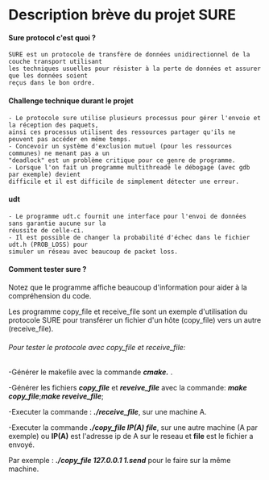 
# Description brève du projet SURE

#### Sure protocol c'est quoi ?
    SURE est un protocole de transfère de données unidirectionnel de la couche transport utilisant 
    les techniques usuelles pour résister à la perte de données et assurer que les données soient 
    reçus dans le bon ordre.

#### Challenge technique durant le projet 
    - Le protocole sure utilise plusieurs processus pour gérer l'envoie et la réception des paquets,
    ainsi ces processus utilisent des ressources partager qu'ils ne peuvent pas accéder en même temps.
    - Concevoir un système d'exclusion mutuel (pour les ressources communes) ne menant pas a un 
    "deadlock" est un problème critique pour ce genre de programme. 
    - Lorsque l'on fait un programme multithreadé le débogage (avec gdb par exemple) devient 
    difficile et il est difficile de simplement détecter une erreur.

#### udt
    - Le programme udt.c fournit une interface pour l'envoi de données sans garantie aucune sur la
    réussite de celle-ci.
    - Il est possible de changer la probabilité d'échec dans le fichier udt.h (PROB_LOSS) pour
    simuler un réseau avec beaucoup de packet loss.



#### Comment tester sure ?
Notez que le programme affiche beaucoup d'information pour aider à la compréhension du code.

Les programme copy_file et receive_file sont un exemple d'utilisation du protocole SURE pour
transférer un fichier d'un hôte (copy_file) vers un autre (receive_file).


###### Pour tester le protocole avec copy_file et receive_file:

-Générer le makefile avec la commande  **_cmake._** .

-Générer les fichiers **_copy_file_** et **_reveive_file_** avec la commande: **_make copy_file_**;**_make reveive_file_**;

-Executer la commande : **_./receive_file_**, sur une machine A.

-Executer la commande **_./copy_file IP(A) file_**, sur une autre machine (A par exemple) ou **IP(A)** est 
l'adresse ip de A sur le reseau et **file** est le fichier a envoyé.

Par exemple : **_./copy_file 127.0.0.1 1.send_** pour le faire sur la même machine.

